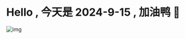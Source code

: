 
# Hello , 今天是 2024-9-15 , 加油鸭 🤭

![img](https://v1.jinrishici.com/all.svg?font-size=18&spacing=4)

